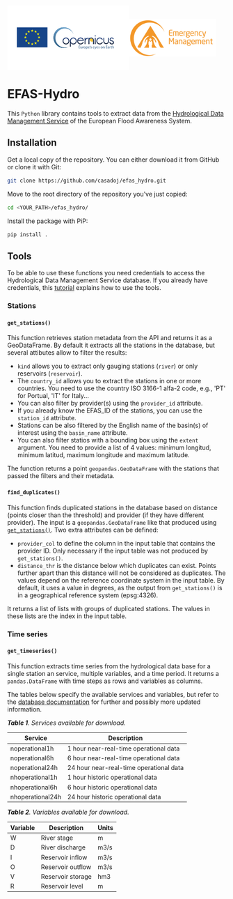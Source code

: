 <img src="./images/copernicus_logo.png" alt="Logo Copernicus" width="280" align="center"><img src="./images/copernicus_emergency_management.png" alt="Logo CEMS" width="200" align="center">

# EFAS-Hydro

This `Python` library contains tools to extract data from the [Hydrological Data Management Service](https://ehdcc.soologic.com/hdms/#!/login) of the European Flood Awareness System.

## Installation

Get a local copy of the repository. You can either download it from GitHub or clone it with Git:

```Bash
git clone https://github.com/casadoj/efas_hydro.git
```

Move to the root directory of the repository you've just copied:

```Bash
cd <YOUR_PATH>/efas_hydro/
```

Install the package with PiP:

```Bash
pip install .
```

## Tools

To be able to use these functions you need credentials to access the Hydrological Data Management Service database. If you already have credentials, this [tutorial](./notebook/tutorial.ipynb) explains how to use the tools.

### Stations

#### `get_stations()`

This function retrieves station metadata from the API and returns it as a GeoDataFrame. By default it extracts all the stations in the database, but several attibutes allow to filter the results:

* `kind` allows you to extract only gauging stations (`river`) or only reservoirs (`reservoir`).
* The `country_id` allows you to extract the stations in one or more countries. You need to use the country ISO 3166-1 alfa-2 code, e.g., 'PT' for Portual, 'IT' for Italy...
* You can also filter by provider(s) using the `provider_id` attribute.
* If you already know the EFAS_ID of the stations, you can use the `station_id` attribute.
* Stations can be also filtered by the English name of the basin(s) of interest using the `basin_name` attribute.
* You can also filter statios with a bounding box using the `extent` argument. You need to provide a list of 4 values: minimum longitud, minimum latitud, maximum longitude and maximum latitude.

The function returns a point `geopandas.GeoDataFrame` with the stations that passed the filters and their metadata.

#### `find_duplicates()`

This function finds duplicated stations in the database based on distance (points closer than the threshold) and provider (if they have different provider). The input is a `geopandas.GeoDataFrame` like that produced using [`get_stations()`](#get_stations()). Two extra attributes can be defined:

* `provider_col` to define the column in the input table that contains the provider ID. Only necessary if the input table was not produced by `get_stations()`.
* `distance_thr` is the distance below which duplicates can exist. Points further apart than this distance will not be considered as duplicates. The values depend on the reference coordinate system in the input table. By default, it uses a value in degrees, as the output from `get_stations()` is in a geographical reference system (epsg:4326).

It returns a list of lists with groups of duplicated stations. The values in these lists are the index in the input table.

### Time series

#### `get_timeseries()`

This function extracts time series from the hydrological data base for a single station an service, multiple variables, and a time period. It returns a `pandas.DataFrame` with time steps as rows and variables as columns.

The tables below specify the available services and variables, but refer to the [database documentation](https://confluence.smhi.tds.tieto.com/pages/viewpage.action?spaceKey=EHDCC&title=D2-07.2.+API) for further and possibly more updated information. 

***Table 1**. Services available for download.*

| Service | Description |
| ------- | ----------- |
| noperational1h   | 1 hour near-real-time operational data       |
| noperational6h   | 6 hour near-real-time operational data       |
| noperational24h  | 24 hour near-real-time operational data      |
| nhoperational1h  | 1 hour historic operational data  |
| nhoperational6h  | 6 hour historic operational data  |
| nhoperational24h | 24 hour historic operational data |

***Table 2**. Variables available for download.*

| Variable | Description     | Units |
| -------- | -----------     | ----- |
| W        | River stage     | m     |
| D        | River discharge | m3/s  |
| I        | Reservoir inflow | m3/s | 
| O        | Reservoir outflow | m3/s |
| V        | Reservoir storage | hm3 |
| R        | Reservoir level | m |